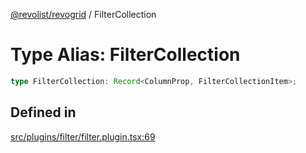 [@revolist/revogrid](README.md) / FilterCollection

# Type Alias: FilterCollection

```ts
type FilterCollection: Record<ColumnProp, FilterCollectionItem>;
```

## Defined in

[src/plugins/filter/filter.plugin.tsx:69](https://github.com/revolist/revogrid/blob/39cfd614966a26ee6ce63b18984e6b24b2874cc5/src/plugins/filter/filter.plugin.tsx#L69)

